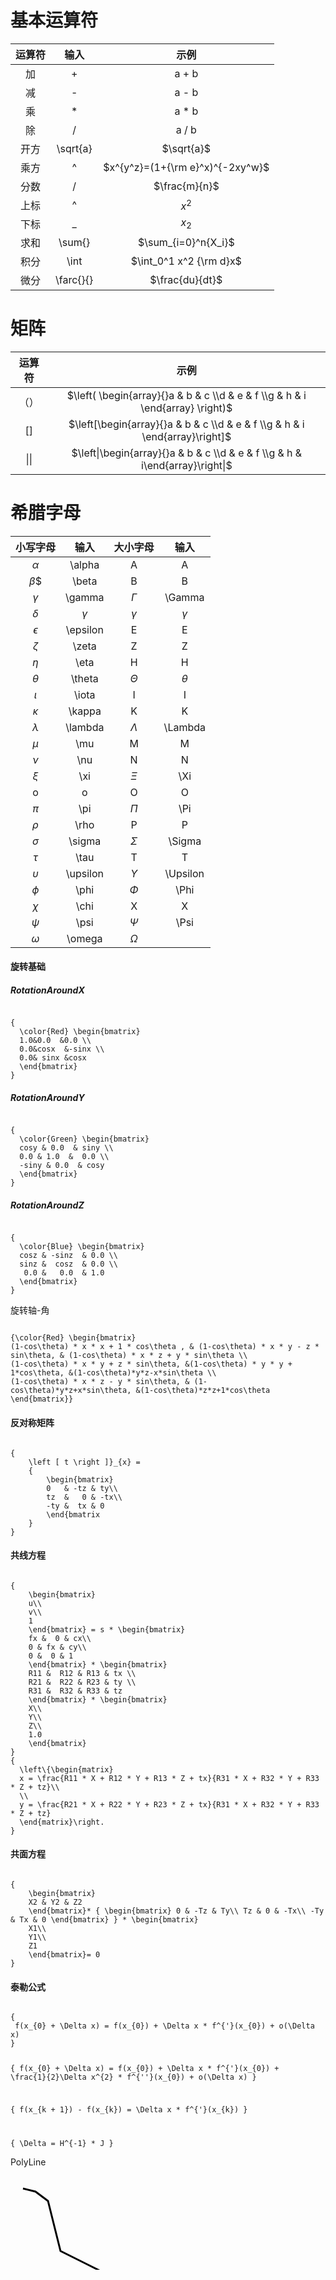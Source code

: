 
# 基本运算符
| 运算符 | 输入 | 示例 |
| :---: | :---: | :---: |
| 加 | + | a + b |
| 减 | - | a - b |
| 乘 | \* | a \* b |
| 除 | / | a / b |
| 开方 | \sqrt{a} | $\sqrt{a}$ |
| 乘方 | ^ | $x^{y^z}=(1+{\rm e}^x)^{-2xy^w}$ |
| 分数 | / | $\frac{m}{n}$ |
| 上标 | ^ | $x ^ 2$ |
| 下标 | \_ | $x _ 2$ |
| 求和 | \sum{} | $\sum_{i=0}^n{X_i}$ |
| 积分 | \int | $\int_0^1 x^2 {\rm d}x$ |
| 微分 | \farc{}{} | $\frac{du}{dt}$ |

# 矩阵

| 运算符 | 示例 |
| :---: | :---: |
| （） | $\left( \begin{array}{}a & b & c \\d & e & f \\g & h & i \end{array} \right)$ |
| \[\] | $\left[\begin{array}{}a & b & c \\d & e & f \\g & h & i \end{array}\right]$|
| \|\| | $\left\|\begin{array}{}a & b & c \\d & e & f \\g & h & i\end{array}\right\|$|

# 希腊字母

| 小写字母 | 输入 | 大小字母 | 输入 |
| :---: | :---: | :---: | :---: |
| $\alpha$ | \alpha | A | A |
| $\beta$$ | \beta | B | B |
| $\gamma$ | \gamma | $\Gamma$ | \Gamma |
| $\delta$ | $\gamma$ | $\gamma$ | $\gamma$ |
| $\epsilon$ | \epsilon | E | E |
| $\zeta$ | \zeta | Z | Z |
| $\eta$ | \eta | H | H |
| $\theta$ | \theta | $\Theta$ | $\theta$ |
| $\iota$ | \iota | I | I |
| $\kappa$ | \kappa | K | K |
| $\lambda$ | \lambda | $\Lambda$ | \Lambda |
| $\mu$ | \mu | M | M |
| $\nu$ | \nu | N | N |
| $\xi$ | \xi | $\Xi$ | \Xi |
| o | o | O | O |
| $\pi$ | \pi | $\Pi$ | \Pi |
| $\rho$ | \rho | P | P |
| $\sigma$ | \sigma | $\Sigma$ | \Sigma |
| $\tau$ | \tau | T | T |
| $\upsilon$ | \upsilon | $\Upsilon$ | \Upsilon |
| $\phi$ | \phi | $\Phi$ | \Phi |
| $\chi$ | \chi | X | X |
| $\psi$ | \psi | $\Psi$ | \Psi |
| $\omega$ | \omega | $\Omega$ |  |


#### 旋转基础

##### RotationAroundX
<code>
{
  \color{Red} \begin{bmatrix}
  1.0&0.0  &0.0 \\
  0.0&cosx  &-sinx \\
  0.0& sinx &cosx
  \end{bmatrix}
}
</code>

##### RotationAroundY
<code>
{
  \color{Green} \begin{bmatrix}
  cosy & 0.0  & siny \\
  0.0 & 1.0  &  0.0 \\
  -siny & 0.0  & cosy
  \end{bmatrix}
}
</code>

##### RotationAroundZ
<code>
{
  \color{Blue} \begin{bmatrix}
  cosz & -sinz  & 0.0 \\
  sinz &  cosz  & 0.0 \\
   0.0 &   0.0  & 1.0
  \end{bmatrix}
}
</code>

<p>旋转轴-角<p>
<code>
{\color{Red} \begin{bmatrix}
(1-cos\theta) * x * x + 1 * cos\theta , & (1-cos\theta) * x * y - z * sin\theta, & (1-cos\theta) * x * z + y * sin\theta \\
(1-cos\theta) * x * y + z * sin\theta, &(1-cos\theta) * y * y + 1*cos\theta, &(1-cos\theta)*y*z-x*sin\theta \\
(1-cos\theta) * x * z - y * sin\theta, & (1-cos\theta)*y*z+x*sin\theta, &(1-cos\theta)*z*z+1*cos\theta
\end{bmatrix}}
</code>


#### 反对称矩阵

<code>
{
    \left [ t \right ]}_{x} =
    {
        \begin{bmatrix}
        0   & -tz & ty\\
        tz  &   0 & -tx\\
        -ty &  tx & 0
        \end{bmatrix
    }
}
</code>

#### 共线方程

<code>
{
    \begin{bmatrix}
    u\\
    v\\
    1
    \end{bmatrix} = s * \begin{bmatrix}
    fx &  0 & cx\\
    0 & fx & cy\\
    0 &  0 & 1
    \end{bmatrix} * \begin{bmatrix}
    R11 &  R12 & R13 & tx \\
    R21 &  R22 & R23 & ty \\
    R31 &  R32 & R33 & tz
    \end{bmatrix} * \begin{bmatrix}
    X\\
    Y\\
    Z\\
    1.0
    \end{bmatrix}
}
{
  \left\{\begin{matrix}
  x = \frac{R11 * X + R12 * Y + R13 * Z + tx}{R31 * X + R32 * Y + R33 * Z + tz}\\
  \\
  y = \frac{R21 * X + R22 * Y + R23 * Z + tx}{R31 * X + R32 * Y + R33 * Z + tz}
  \end{matrix}\right.
}
</code>

#### 共面方程

<code>
{
    \begin{bmatrix}
    X2 & Y2 & Z2
    \end{bmatrix}* { \begin{bmatrix} 0 & -Tz & Ty\\ Tz & 0 & -Tx\\ -Ty & Tx & 0 \end{bmatrix} } * \begin{bmatrix}
    X1\\
    Y1\\
    Z1
    \end{bmatrix}= 0
}
</code>

#### 泰勒公式
<code>
{
 f(x_{0} + \Delta x) = f(x_{0}) + \Delta x * f^{'}(x_{0}) + o(\Delta x)
}

{
 f(x_{0} + \Delta x) = f(x_{0}) + \Delta x * f^{'}(x_{0}) + \frac{1}{2}\Delta x^{2} * f^{''}(x_{0}) + o(\Delta x)
}

{
 f(x_{k + 1}) -  f(x_{k}) =  \Delta x * f^{'}(x_{k})
}

{
  \Delta = H^{-1} * J
}
</code>
<p>PolyLine<p>
<html>
<body>
<svg >
  <polyline points="20,20 40,25 60,40 80,120 120,140 200,180" style="fill:none;stroke:black;stroke-width:3" />
</svg>
</body>
</html>
